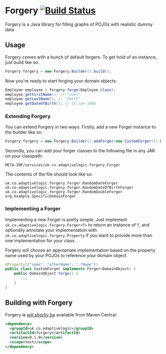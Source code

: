 # Forgery [![Build Status](https://travis-ci.org/adaptive-logic/forgery.svg?branch=master)](https://travis-ci.org/adaptive-logic/forgery)

Forgery is a Java library for filling graphs of POJOs with realistic dummy data

## Usage

Forgery comes with a bunch of default forgers.  To get hold of an instance, just build like so:

```java
Forgery forgery = new Forgery.Builder().build();
```

Now you're ready to start forging your domain objects:

```java
Employee employee = forgery.forge(Employee.class);
employee.getFirstName(); // "John"
employee.getLastName(); // "Smith"
employee.getDateOfBirth(); // 11-Jan-1966
```

### Extending Forgery

You can extend Forgery in two ways.  Firstly, add a new Forger instance to the builder like so:

```java
Forgery forgery = new Forgery.Builder().addForger(new CustomForger()).build();
```

Secondly, you can add your forger classes to the following file in any JAR on your classpath:

```
META-INF/services/uk.co.adaptivelogic.forgery.Forger
```

The contents of the file should look like so:

```
uk.co.adaptivelogic.forgery.forger.RandomDateForger
uk.co.adaptivelogic.forgery.forger.RandomDateOfBirthForger
uk.co.adaptivelogic.forgery.forger.RandomDoubleForger
org.example.SpecificDomainForger
```

### Implementing a Forger

Implementing a new Forger is pretty simple.  Just implement `uk.co.adaptivelogic.forgery.Forger<T>` to return an instance of `T`, and optionally annotate your implementation with `uk.co.adaptivelogic.forgery.Property` if you want to provide more than one implementation for your class.

Forgery will choose an appropriate implementation based on the property name used by your POJOs to reference your domain object.

```java
@Property({"name", "otherName", ".*Name"})
public class CustomForger implements Forger<DomainObject> {
    public DomainObject forge() {
       ...
    }
}
```

## Building with Forgery

Forgery <del>is</del> <ins>will shortly be</ins> available from Maven Central:

```xml
<dependency>
  <groupId>uk.co.adaptivelogic</groupId>
  <artifactId>forgery</artifactId>
  <version>0.1.0</version>
  <scope>test</scope>
</dependency>
```
